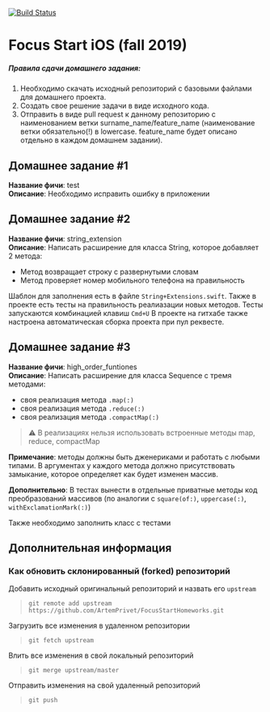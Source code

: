 [![Build Status](https://travis-ci.com/MisnikovRoman/FocusStartHomeworks.svg?branch=test%2FsetupCI)](https://travis-ci.com/MisnikovRoman/FocusStartHomeworks)
# Focus Start iOS (fall 2019)

##### Правила сдачи домашнего задания:

1. Необходимо скачать исходный репозиторий с базовыми файлами для домашнего проекта.
2. Создать свое решение задачи в виде исходного кода.
3. Отправить в виде pull request к данному репозиторию с наименованием ветки surname_name/feature_name (наименование ветки обязательно(!) в lowercase. feature_name будет описано отдельно в каждом домашнем задании).

## Домашнее задание #1

**Название фичи**: test  
**Описание**: Необходимо исправить ошибку в приложении

## Домашнее задание #2

**Название фичи**: string_extension  
**Описание**: Написать расширение для класса String, которое добавляет 2 метода:
* Метод возвращает строку с развернутыми словам
* Метод проверяет номер мобильного телефона на правильность

Шаблон для заполнения есть в файле `String+Extensions.swift`.
Также в проекте есть тесты на правильность реалиазации новых методов. Тесты запускаются комбинацией клавиш `Cmd+U`
В проекте на гитхабе также настроена автоматическая сборка проекта при пул реквесте.

## Домашнее задание #3

**Название фичи**: high_order_funtiones  
**Описание**: Написать расширение для класса Sequence с тремя методами:  
* своя реализация метода `.map(:)`
* своя реализация метода `.reduce(:)`
* своя реализация метода `.compactMap(:)`  
> ⚠️ В реализациях нельзя использовать встроенные методы map, reduce, compactMap  

**Примечание**: методы должны быть дженериками и работать с любыми типами. В аргументах у каждого метода должно присутствовать замыкание, которое определяет как будет изменен массив.   

**Дополнительно**: В тестах вынести в отдельные приватные методы код преобразований массивов (по аналогии с `square(of:)`, `uppercase(:)`, `withExclamationMark(:)`)

Также необходимо заполнить класс с тестами

## Дополнительная информация
### Как обновить склонированный (forked) репозиторий

Добавить исходный оригинальный репозиторий и назвать его `upstream`
> `git remote add upstream https://github.com/ArtemPrivet/FocusStartHomeworks.git`

Загрузить все изменения в удаленном репозитории
> `git fetch upstream`

Влить все изменения в свой локальный репозиторий
> `git merge upstream/master`

Отправить изменения на свой удаленный репозиторий
> `git push`

